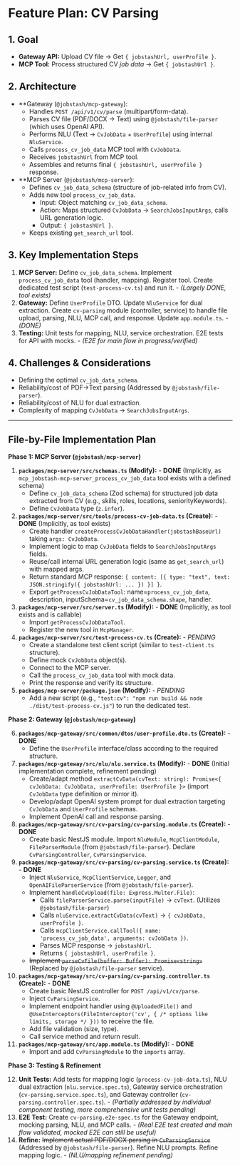 # Feature Plan: CV Parsing

## 1. Goal

-   **Gateway API:** Upload CV file -> Get `{ jobstashUrl, userProfile }`.
-   **MCP Tool:** Process structured CV *job data* -> Get `{ jobstashUrl }`.

## 2. Architecture

-   **Gateway (`@jobstash/mcp-gateway`):
    -   Handles `POST /api/v1/cv/parse` (multipart/form-data).
    -   Parses CV file (PDF/DOCX -> Text) using `@jobstash/file-parser` (which uses OpenAI API).
    -   Performs NLU (Text -> `CvJobData` + `UserProfile`) using internal `NluService`.
    -   Calls `process_cv_job_data` MCP tool with `CvJobData`.
    -   Receives `jobstashUrl` from MCP tool.
    -   Assembles and returns final `{ jobstashUrl, userProfile }` response.
-   **MCP Server (`@jobstash/mcp-server`):
    -   Defines `cv_job_data_schema` (structure of job-related info from CV).
    -   Adds new tool `process_cv_job_data`.
        -   Input: Object matching `cv_job_data_schema`.
        -   Action: Maps structured `CvJobData` -> `SearchJobsInputArgs`, calls URL generation logic.
        -   Output: `{ jobstashUrl }`.
    -   Keeps existing `get_search_url` tool.

## 3. Key Implementation Steps

1.  **MCP Server:** Define `cv_job_data_schema`. Implement `process_cv_job_data` tool (handler, mapping). Register tool. Create dedicated test script (`test-process-cv.ts`) and run it. - *(Largely DONE, tool exists)*
2.  **Gateway:** Define `UserProfile` DTO. Update `NluService` for dual extraction. Create `cv-parsing` module (controller, service) to handle file upload, parsing, NLU, MCP call, and response. Update `app.module.ts`. - *(DONE)*
3.  **Testing:** Unit tests for mapping, NLU, service orchestration. E2E tests for API with mocks. - *(E2E for main flow in progress/verified)*

## 4. Challenges & Considerations

-   Defining the optimal `cv_job_data_schema`.
-   Reliability/cost of PDF->Text parsing (Addressed by `@jobstash/file-parser`).
-   Reliability/cost of NLU for dual extraction.
-   Complexity of mapping `CvJobData` -> `SearchJobsInputArgs`.

---

## File-by-File Implementation Plan

**Phase 1: MCP Server (`@jobstash/mcp-server`)**

1.  **`packages/mcp-server/src/schemas.ts` (Modify):** - **DONE** (Implicitly, as `mcp_jobstash-mcp-server_process_cv_job_data` tool exists with a defined schema)
    *   Define `cv_job_data_schema` (Zod schema) for structured job data extracted from CV (e.g., skills, roles, locations, seniorityKeywords).
    *   Define `CvJobData` type (`z.infer`).
2.  **`packages/mcp-server/src/tools/process-cv-job-data.ts` (Create):** - **DONE** (Implicitly, as tool exists)
    *   Create handler `createProcessCvJobDataHandler(jobstashBaseUrl)` taking `args: CvJobData`.
    *   Implement logic to map `CvJobData` fields to `SearchJobsInputArgs` fields.
    *   Reuse/call internal URL generation logic (same as `get_search_url`) with mapped args.
    *   Return standard MCP response: `{ content: [{ type: "text", text: JSON.stringify({ jobstashUrl: ... }) }] }`.
    *   Export `getProcessCvJobDataTool`: name=`process_cv_job_data`, description, inputSchema=`cv_job_data_schema.shape`, handler.
3.  **`packages/mcp-server/src/server.ts` (Modify):** - **DONE** (Implicitly, as tool exists and is callable)
    *   Import `getProcessCvJobDataTool`.
    *   Register the new tool in `McpManager`.
4.  **`packages/mcp-server/src/test-process-cv.ts` (Create):** - *PENDING*
    *   Create a standalone test client script (similar to `test-client.ts` structure).
    *   Define mock `CvJobData` object(s).
    *   Connect to the MCP server.
    *   Call the `process_cv_job_data` tool with mock data.
    *   Print the response and verify its structure.
5.  **`packages/mcp-server/package.json` (Modify):** - *PENDING*
    *   Add a new script (e.g., `"test:cv": "npm run build && node ./dist/test-process-cv.js"`) to run the dedicated test.

**Phase 2: Gateway (`@jobstash/mcp-gateway`)**

6.  **`packages/mcp-gateway/src/common/dtos/user-profile.dto.ts` (Create):** - **DONE**
    *   Define the `UserProfile` interface/class according to the required structure.
7.  **`packages/mcp-gateway/src/nlu/nlu.service.ts` (Modify):** - **DONE** (Initial implementation complete, refinement pending)
    *   Create/adapt method `extractCvData(cvText: string): Promise<{ cvJobData: CvJobData, userProfile: UserProfile }>` (import `CvJobData` type definition or mirror it).
    *   Develop/adapt OpenAI system prompt for dual extraction targeting `CvJobData` and `UserProfile` schemas.
    *   Implement OpenAI call and response parsing.
8.  **`packages/mcp-gateway/src/cv-parsing/cv-parsing.module.ts` (Create):** - **DONE**
    *   Create basic NestJS module. Import `NluModule`, `McpClientModule`, `FileParserModule` (from `@jobstash/file-parser`). Declare `CvParsingController`, `CvParsingService`.
9.  **`packages/mcp-gateway/src/cv-parsing/cv-parsing.service.ts` (Create):** - **DONE**
    *   Inject `NluService`, `McpClientService`, `Logger`, and `OpenAIFileParserService` (from `@jobstash/file-parser`).
    *   Implement `handleCvUpload(file: Express.Multer.File)`:
        *   Calls `fileParserService.parse(inputFile)` -> `cvText`. (Utilizes `@jobstash/file-parser`)
        *   Calls `nluService.extractCvData(cvText)` -> `{ cvJobData, userProfile }`.
        *   Calls `mcpClientService.callTool({ name: 'process_cv_job_data', arguments: cvJobData })`.
        *   Parses MCP response -> `jobstashUrl`.
        *   Returns `{ jobstashUrl, userProfile }`.
    *   ~~Implement `parseCvFile(buffer: Buffer): Promise<string>`~~ (Replaced by `@jobstash/file-parser` service).
10. **`packages/mcp-gateway/src/cv-parsing/cv-parsing.controller.ts` (Create):** - **DONE**
    *   Create basic NestJS controller for `POST /api/v1/cv/parse`.
    *   Inject `CvParsingService`.
    *   Implement endpoint handler using `@UploadedFile()` and `@UseInterceptors(FileInterceptor('cv', { /* options like limits, storage */ }))` to receive the file.
    *   Add file validation (size, type).
    *   Call service method and return result.
11. **`packages/mcp-gateway/src/app.module.ts` (Modify):** - **DONE**
    *   Import and add `CvParsingModule` to the `imports` array.

**Phase 3: Testing & Refinement**

12. **Unit Tests:** Add tests for mapping logic (`process-cv-job-data.ts`), NLU dual extraction (`nlu.service.spec.ts`), Gateway service orchestration (`cv-parsing.service.spec.ts`), and Gateway controller (`cv-parsing.controller.spec.ts`). - *(Partially addressed by individual component testing, more comprehensive unit tests pending)*
13. **E2E Test:** Create `cv-parsing.e2e-spec.ts` for the Gateway endpoint, mocking parsing, NLU, and MCP calls. - *(Real E2E test created and main flow validated, mocked E2E can still be useful)*
14. **Refine:** ~~Implement actual PDF/DOCX parsing in `CvParsingService`~~ (Addressed by `@jobstash/file-parser`). Refine NLU prompts. Refine mapping logic. - *(NLU/mapping refinement pending)* 